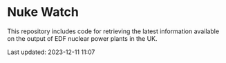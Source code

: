 # Nuke Watch

This repository includes code for retrieving the latest information available on the output of EDF nuclear power plants in the UK.

Last updated: 2023-12-11 11:07